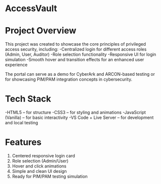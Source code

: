 # AccessVault

# Project Overview

This project was created to showcase the core principles of privileged access security, including:
-Centralized login for different access roles (Admin, User, Auditor)
-Role selection functionality
-Responsive UI for login simulation
-Smooth hover and transition effects for an enhanced user experience

The portal can serve as a demo for CyberArk and ARCON-based testing or for showcasing PIM/PAM integration concepts in cybersecurity.

# Tech Stack

-HTML5 – for structure
-CSS3 – for styling and animations
-JavaScript (Vanilla) – for basic interactivity
-VS Code + Live Server – for development and local testing

# Features

1. Centered responsive login card
2. Role selection (Admin/User)
3. Hover and click animations
4. Simple and clean UI design
5. Ready for PIM/PAM testing simulation
